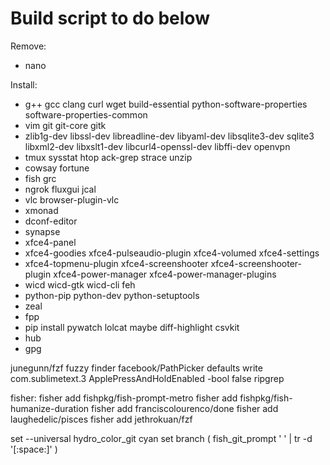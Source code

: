# Build script to do below

Remove:
- nano

Install:
- g++ gcc clang curl wget build-essential python-software-properties software-properties-common
- vim git git-core gitk
- zlib1g-dev libssl-dev libreadline-dev libyaml-dev libsqlite3-dev sqlite3 libxml2-dev libxslt1-dev libcurl4-openssl-dev libffi-dev openvpn
- tmux sysstat htop ack-grep strace unzip
- cowsay fortune
- fish grc
- ngrok fluxgui jcal
- vlc browser-plugin-vlc
- xmonad
- dconf-editor
- synapse
- xfce4-panel
- xfce4-goodies xfce4-pulseaudio-plugin xfce4-volumed xfce4-settings
- xfce4-topmenu-plugin xfce4-screenshooter xfce4-screenshooter-plugin xfce4-power-manager xfce4-power-manager-plugins
- wicd wicd-gtk wicd-cli feh
- python-pip python-dev python-setuptools
- zeal
- fpp
- pip install pywatch lolcat maybe diff-highlight csvkit
- hub
- gpg

junegunn/fzf fuzzy finder
facebook/PathPicker
defaults write com.sublimetext.3 ApplePressAndHoldEnabled -bool false
ripgrep

fisher:
fisher add fishpkg/fish-prompt-metro
fisher add fishpkg/fish-humanize-duration
fisher add franciscolourenco/done
fisher add laughedelic/pisces
fisher add jethrokuan/fzf


set --universal hydro_color_git cyan
set branch (
    fish_git_prompt ' ' | tr -d '[:space:]'
)
